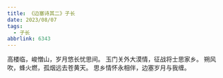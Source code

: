 ```yaml
---
title: 《边塞诗其二》子长
date: 2023/08/07
tags:
  - 子长
abbrlink: 6343
---
```

高楼临，峻憎山，岁月悠长忧思间。
玉门关外大漠情，征战将士思家乡。
朔风吹，蜂火燃，孤烟远去苍黄天。
思乡情怀永相伴，边塞岁月与我缠。
